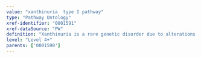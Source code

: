 ```yaml
---
value: "xanthinuria  type I pathway"
type: "Pathway Ontology"
xref-identifier: "0001591"
xref-dataSource: "PW"
definition: "Xanthinuria is a rare genetic disorder due to alterations in the purine metabolic pathway causing accumulation of xanthine and resulting in a range of symptoms. Of the two types of clinically related disorders, type I is caused by genetic defects in the xanthine dehydrogenase enzyme."
level: "Level 4+"
parents: ['0001590']
---
```

